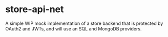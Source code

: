 # store-api-net

A simple WIP mock implementation of a store backend that is protected by OAuth2 and JWTs, and will use an SQL and MongoDB providers.
